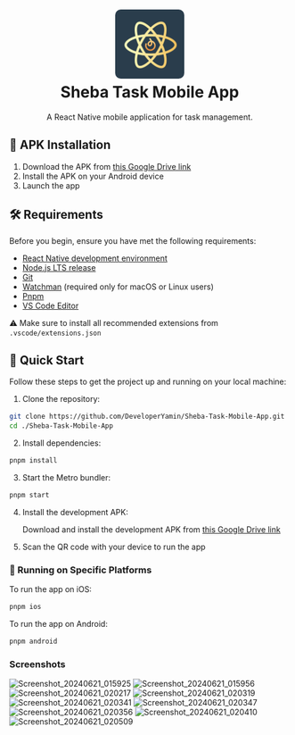 <h1 align="center">
  <img alt="logo" src="./assets/icon.png" width="124px" style="border-radius:10px"/><br/>
  Sheba Task Mobile App
</h1>

<p align="center">
  A React Native mobile application for task management.
</p>

## 📱 APK Installation

1. Download the APK from [this Google Drive link](https://drive.google.com/file/d/17AxDUXeqDSiba5TSRrPSWzlK1c41uZE5/view?usp=sharing)
2. Install the APK on your Android device
3. Launch the app

## 🛠 Requirements

Before you begin, ensure you have met the following requirements:

- [React Native development environment](https://reactnative.dev/docs/environment-setup)
- [Node.js LTS release](https://nodejs.org/en/)
- [Git](https://git-scm.com/)
- [Watchman](https://facebook.github.io/watchman/docs/install#buildinstall) (required only for macOS or Linux users)
- [Pnpm](https://pnpm.io/installation)
- [VS Code Editor](https://code.visualstudio.com/download)

⚠️ Make sure to install all recommended extensions from `.vscode/extensions.json`

## 🚀 Quick Start

Follow these steps to get the project up and running on your local machine:

1. Clone the repository:

```sh
git clone https://github.com/DeveloperYamin/Sheba-Task-Mobile-App.git
cd ./Sheba-Task-Mobile-App
```

2. Install dependencies:

```sh
pnpm install
```

3. Start the Metro bundler:

```sh
pnpm start
```

4. Install the development APK:

   Download and install the development APK from [this Google Drive link](https://drive.google.com/file/d/17P3U_sDkcDt4KLVPoPHUIXYhIiw3KxV7/view?usp=sharing)

5. Scan the QR code with your device to run the app

### 📱 Running on Specific Platforms

To run the app on iOS:

```sh
pnpm ios
```

To run the app on Android:

```sh
pnpm android
```
### Screenshots
![Screenshot_20240621_015925](https://github.com/DeveloperYamin/Sheba-Task-Mobile-App/assets/78724266/eff0e457-7704-4c7a-801a-9ab1ce0e6b6d)
![Screenshot_20240621_015956](https://github.com/DeveloperYamin/Sheba-Task-Mobile-App/assets/78724266/daae8577-d97e-46bb-83f6-bad093bb20da)
![Screenshot_20240621_020217](https://github.com/DeveloperYamin/Sheba-Task-Mobile-App/assets/78724266/7d4a797e-d85e-4d9f-a8c4-bdad5f36d535)
![Screenshot_20240621_020319](https://github.com/DeveloperYamin/Sheba-Task-Mobile-App/assets/78724266/9309f565-0960-4e0e-911c-9ff909e657d3)
![Screenshot_20240621_020341](https://github.com/DeveloperYamin/Sheba-Task-Mobile-App/assets/78724266/54828d3d-9d3c-40c3-ae67-3ac2acef71c8)
![Screenshot_20240621_020347](https://github.com/DeveloperYamin/Sheba-Task-Mobile-App/assets/78724266/e2008747-b489-4ac0-977d-5d6d5dc4846f)
![Screenshot_20240621_020356](https://github.com/DeveloperYamin/Sheba-Task-Mobile-App/assets/78724266/60a14d38-9081-4c77-9760-8dcb5a69d2f9)
![Screenshot_20240621_020410](https://github.com/DeveloperYamin/Sheba-Task-Mobile-App/assets/78724266/eeac4ce0-be3a-474a-a8af-1d39a3129771)
![Screenshot_20240621_020509](https://github.com/DeveloperYamin/Sheba-Task-Mobile-App/assets/78724266/97ac500d-9269-4bef-906e-dc40d3b99c3a)
